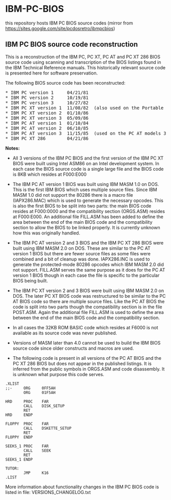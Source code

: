 # IBM-PC-BIOS

this repository hosts IBM PC BIOS source codes (mirror from https://sites.google.com/site/pcdosretro/ibmpcbios)

## IBM PC BIOS source code reconstruction

This is a reconstruction of the IBM PC, PC XT, PC AT and PC XT 286 BIOS source code using scanning and transcription of the BIOS listings found in the IBM Technical Reference manuals. This historically relevant source code is presented here for software preservation.

The following BIOS source code has been reconstructed:
<pre>
* IBM PC version 1     04/21/81
* IBM PC version 2     10/19/81
* IBM PC version 3     10/27/82
* IBM PC XT version 1  11/08/82  (also used on the Portable PC)
* IBM PC XT version 2  01/10/86
* IBM PC XT version 3  05/09/86
* IBM PC AT version 1  01/10/84
* IBM PC AT version 2  06/10/85
* IBM PC AT version 3  11/15/85  (used on the PC AT models 319 and 339)
* IBM PC XT 286        04/21/86
</pre>
**Notes:**

* All 3 versions of the IBM PC BIOS and the first version of the IBM PC XT BIOS were built using Intel ASM86 on an Intel development system. In each case the BIOS source code is a single large file and the BIOS code is 8KB which resides at F000:E000

* The IBM PC AT version 1 BIOS was built using IBM MASM 1.0 on DOS. This is the first IBM BIOS which uses multiple source files. Since IBM MASM 1.0 did not support the 80286 there is a macro file (IAPX286.MAC) which is used to generate the necessary opcodes. This is also the first BIOS to be split into two parts: the main BIOS code resides at F000:0000 and the compatibility section (ORGS.ASM) resides at F000:E000. An additional file FILL.ASM has been added to define the area between the end of the main BIOS code and the compatibility section to allow the BIOS to be linked properly. It is currently unknown how this was originally handled.

* The IBM PC AT version 2 and 3 BIOS and the IBM PC XT 286 BIOS were built using IBM MASM 2.0 on DOS. These are similar to the PC AT version 1 BIOS but there are fewer source files as some files were combined and a bit of cleanup was done. IAPX286.INC is used to generate the protected-mode 80286 opcodes which IBM MASM 2.0 did not support. FILL.ASM serves the same purpose as it does for the PC AT version 1 BIOS though in each case the file is specific to the particular BIOS being built.

* The IBM PC XT version 2 and 3 BIOS were built using IBM MASM 2.0 on DOS. The later PC XT BIOS code was restructured to be similar to the PC AT BIOS code so there are multiple source files. Like the PC AT BIOS the code is split into two parts though the compatibility section is in the file POST.ASM. Again the additional file FILL.ASM is used to define the area between the end of the main BIOS code and the compatibility section.

* In all cases the 32KB ROM BASIC code which resides at F6000 is not available as its source code was never published.

* Versions of MASM later than 4.0 cannot be used to build the IBM BIOS source code since older constructs and macros are used.

* The following code is present in all versions of the PC AT BIOS and the PC XT 286 BIOS but does not appear in the published listings. It is inferred from the public symbols in ORGS.ASM and code disassembly. It is unknown what purpose this code serves.

```
.XLIST
;;-     ORG     0FF5AH
        ORG     01F5AH

HRD     PROC    FAR
        CALL    DISK_SETUP
        RET
HRD     ENDP

FLOPPY  PROC    FAR
        CALL    DSKETTE_SETUP
        RET
FLOPPY  ENDP

SEEKS_1 PROC    FAR
        CALL    SEEK
        RET
SEEKS_1 ENDP

TUTOR:
        JMP     K16
.LIST
```

More information about functionality changes in the IBM PC BIOS code is listed in file: VERSIONS_CHANGELOG.txt


